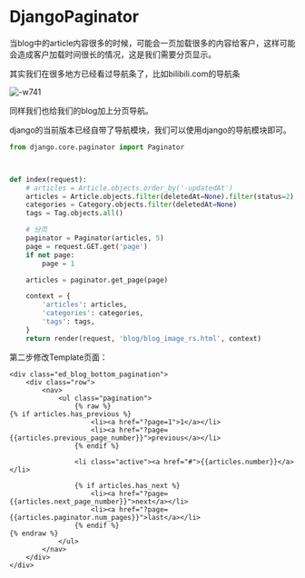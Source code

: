 # DjangoPaginator

当blog中的article内容很多的时候，可能会一页加载很多的内容给客户，这样可能会造成客户加载时间很长的情况，这是我们需要分页显示。

其实我们在很多地方已经看过导航条了，比如bilibili.com的导航条

![-w741](http://ossp.pengjunjie.com/mweb/15596402708721.jpg)

同样我们也给我们的blog加上分页导航。

django的当前版本已经自带了导航模块，我们可以使用django的导航模块即可。

```python
from django.core.paginator import Paginator



def index(request):
    # articles = Article.objects.order_by('-updatedAt')
    articles = Article.objects.filter(deletedAt=None).filter(status=2).order_by('-updatedAt')
    categories = Category.objects.filter(deletedAt=None)
    tags = Tag.objects.all()

    # 分页
    paginator = Paginator(articles, 5)
    page = request.GET.get('page')
    if not page:
        page = 1

    articles = paginator.get_page(page)

    context = {
        'articles': articles,
        'categories': categories,
        'tags': tags,
    }
    return render(request, 'blog/blog_image_rs.html', context)
```

第二步修改Template页面：

```markup
<div class="ed_blog_bottom_pagination">
    <div class="row">
        <nav>
            <ul class="pagination">
                {% raw %}
{% if articles.has_previous %}
                    <li><a href="?page=1">1</a></li>
                    <li><a href="?page={{articles.previous_page_number}}">previous</a></li>
                {% endif %}

                <li class="active"><a href="#">{{articles.number}}</a></li>

                {% if articles.has_next %}
                    <li><a href="?page={{articles.next_page_number}}">next</a></li>
                    <li><a href="?page={{articles.paginator.num_pages}}">last</a></li>
                {% endif %}
{% endraw %}
            </ul>
        </nav>
    </div>
</div>
```
